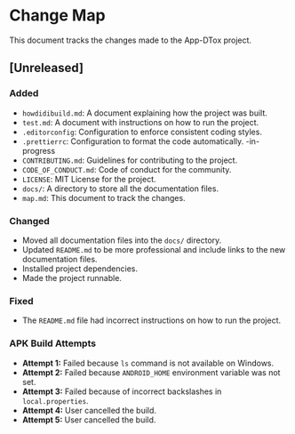 # Change Map

This document tracks the changes made to the App-DTox project.

## [Unreleased]

### Added

-   `howdidibuild.md`: A document explaining how the project was built.
-   `test.md`: A document with instructions on how to run the project.
-   `.editorconfig`: Configuration to enforce consistent coding styles.
-   `.prettierrc`: Configuration to format the code automatically.
-in-progress
-   `CONTRIBUTING.md`: Guidelines for contributing to the project.
-   `CODE_OF_CONDUCT.md`: Code of conduct for the community.
-   `LICENSE`: MIT License for the project.
-   `docs/`: A directory to store all the documentation files.
-   `map.md`: This document to track the changes.

### Changed

-   Moved all documentation files into the `docs/` directory.
-   Updated `README.md` to be more professional and include links to the new documentation files.
-   Installed project dependencies.
-   Made the project runnable.

### Fixed

-   The `README.md` file had incorrect instructions on how to run the project.

### APK Build Attempts

-   **Attempt 1:** Failed because `ls` command is not available on Windows.
-   **Attempt 2:** Failed because `ANDROID_HOME` environment variable was not set.
-   **Attempt 3:** Failed because of incorrect backslashes in `local.properties`.
-   **Attempt 4:** User cancelled the build.
-   **Attempt 5:** User cancelled the build.